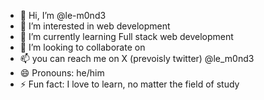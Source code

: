 - 👋 Hi, I’m @le-m0nd3
- 👀 I’m interested in web development
- 🌱 I’m currently learning Full stack web development
- 💞️ I’m looking to collaborate on 
- 📫 you can reach me on X (prevoisly twitter) @le_m0nd3
- 😄 Pronouns: he/him
- ⚡ Fun fact: I love to learn, no matter the field of study

<!---
le-m0nd3/le-m0nd3 is a ✨ special ✨ repository because its `README.md` (this file) appears on your GitHub profile.
You can click the Preview link to take a look at your changes.
--->
